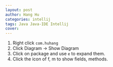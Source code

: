 ```yaml
---
layout: post
author: Hang Hu
categories: intellij
tags: Java Java-IDE Intellij 
cover: 
---
```


1. Right click `com.huhang`
2. Click Diagram -> Show Diagram
3. Click on package and use `e` to expand them.
4. Click the icon of f, m to show fields, methods.
